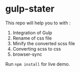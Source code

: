# gulp-stater

This repo will help you to with :
1. Integration of Gulp
2. Rename of css file
3. Minify the converted scss file
4. Converting scss to css
5. browser-sync

Run <code>npm install</code> for live demo.
